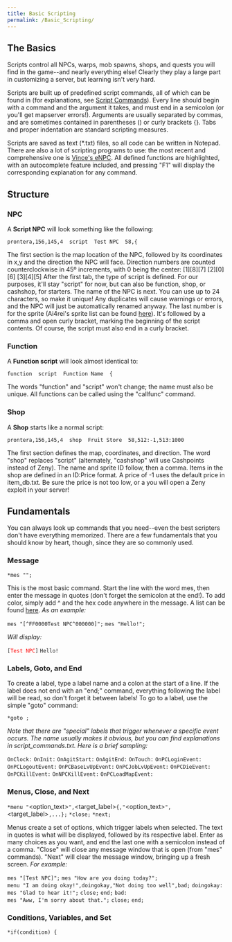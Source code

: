 ```yaml
---
title: Basic Scripting
permalink: /Basic_Scripting/
---
```


The Basics
----------

Scripts control all NPCs, warps, mob spawns, shops, and quests you will find in the game--and nearly everything else! Clearly they play a large part in customizing a server, but learning isn't very hard.

Scripts are built up of predefined script commands, all of which can be found in (for explanations, see [Script Commands](/:Category:Script_Command "wikilink")). Every line should begin with a command and the argument it takes, and must end in a semicolon (or you'll get mapserver errors!). Arguments are usually separated by commas, and are sometimes contained in parentheses () or curly brackets {}. Tabs and proper indentation are standard scripting measures.

Scripts are saved as text (\*.txt) files, so all code can be written in Notepad. There are also a lot of scripting programs to use: the most recent and comprehensive one is [Vince's eNPC](http://rathena.org/board/topic/56484-enpc-script-editor/). All defined functions are highlighted, with an autocomplete feature included, and pressing "F1" will display the corresponding explanation for any command.

Structure
---------

### NPC

A **Script NPC** will look something like the following:

`prontera,156,145,4 `<tab>` script `<tab>` Test NPC `<tab>` 58,{`

The first section is the map location of the NPC, followed by its coordinates in x,y and the direction the NPC will face. Direction numbers are counted counterclockwise in 45º increments, with 0 being the center:
\[1\]\[8\]\[7\]
\[2\]\[0\]\[6\]
\[3\]\[4\]\[5\]
After the first tab, the type of script is defined. For our purposes, it'll stay "script" for now, but can also be function, shop, or cashshop, for starters.
The name of the NPC is next. You can use up to 24 characters, so make it unique! Any duplicates will cause warnings or errors, and the NPC will just be automatically renamed anyway.
The last number is for the sprite (Ai4rei's sprite list can be found [here](http://nn.nachtwolke.com/dev/npclist/)). It's followed by a comma and open curly bracket, marking the beginning of the script contents. Of course, the script must also end in a curly bracket.

### Function

A **Function script** will look almost identical to:

`function `<tab>` script `<tab>` Function Name `<tab>` {`

The words "function" and "script" won't change; the name must also be unique. All functions can be called using the "callfunc" command.

### Shop

A **Shop** starts like a normal script:

`prontera,156,145,4 `<tab>` shop `<tab>` Fruit Store `<tab>` 58,512:-1,513:1000`

The first section defines the map, coordinates, and direction. The word "shop" replaces "script" (alternately, "cashshop" will use Cashpoints instead of Zeny). The name and sprite ID follow, then a comma.
Items in the shop are defined in an ID:Price format. A price of -1 uses the default price in item_db.txt. Be sure the price is not too low, or a you will open a Zeny exploit in your server!

Fundamentals
------------

You can always look up commands that you need--even the best scripters don't have everything memorized. There are a few fundamentals that you should know by heart, though, since they are so commonly used.

### Message

`*mes "`<string>`";`

This is the most basic command. Start the line with the word mes, then enter the message in quotes (don't forget the semicolon at the end!).
To add color, simply add ^ and the hex code anywhere in the message. A list can be found [here](http://www.immigration-usa.com/html_colors.html).
*As an example:*

`mes "[^FF0000Test NPC^000000]";`
`mes "Hello!";`

*Will display:*

`[`<span style="color:#FF0000;">`Test NPC`</span>`]`
`Hello!`

### Labels, Goto, and End

To create a label, type a label name and a colon at the start of a line. If the label does not end with an "end;" command, everything following the label will be read, so don't forget it between labels!
To go to a label, use the simple "goto" command:

`*goto `<label>`;`

*Note that there are "special" labels that trigger whenever a specific event occurs. The name usually makes it obvious, but you can find explanations in script_commands.txt. Here is a brief sampling:*

`OnClock`<hour><minute>`:`
`OnInit:`
`OnAgitStart:`
`OnAgitEnd:`
`OnTouch:`
`OnPCLoginEvent:`
`OnPCLogoutEvent:`
`OnPCBaseLvUpEvent:`
`OnPCJobLvUpEvent:`
`OnPCDieEvent:`
`OnPCKillEvent:`
`OnNPCKillEvent:`
`OnPCLoadMapEvent:`

### Menus, Close, and Next

`*menu "`<option_text>`",`<target_label>`{,"`<option_text>`",`<target_label>`,...};`
`*close;`
`*next;`

Menus create a set of options, which trigger labels when selected. The text in quotes is what will be displayed, followed by its respective label. Enter as many choices as you want, and end the last one with a semicolon instead of a comma.
"Close" will close any message window that is open (from "mes" commands).
"Next" will clear the message window, bringing up a fresh screen.
*For example:*

`mes "[Test NPC]";`
`mes "How are you doing today?";`
`menu "I am doing okay!",doingokay,"Not doing too well",bad;`
`doingokay:`
`mes "Glad to hear it!";`
`close;`
`end;`
`bad:`
`mes "Aww, I'm sorry about that.";`
`close;`
`end;`

### Conditions, Variables, and Set

`*if(condition) {`

<script>
}

`*else {`

<script>
}

Conditional statements "if" and "else" are the same as anywhere else. Multiple conditions can be specified: || means *or*, while && means *and*. == is *equal*, != is *not equal*. Inequalities can be used as well (&lt;, &gt;, &lt;=, &gt;=).
The "else" can be omitted, and the brackets aren't necessary unless multiple commands follow a conditional statement.
The type of variable used is defined in the name. There are permanent and temporary variables, as well as scope (temporary NPC), character, global, and global account. The default type is an integer, and adding $ as a suffix creates a string.
Here are some example types, taken from script_commands.txt:

`name  - permanent character integer variable`
`name$ - permanent character string variable`
`@name  - temporary character integer variable`
`@name$ - temporary character string variable`
`$name  - permanent global integer variable`
`$name$ - permanent global string variable`
`$@name  - temporary global integer variable`
`$@name$ - temporary global string variable`
`.name  - NPC integer variable`
`.name$ - NPC string variable`
`.@name  - scope integer variable`
`.@name$ - scope string variable`
`#name  - permanent local account integer variable`
`#name$ - permanent local account string variable`
`##name  - permanent global account integer variable`
`##name$ - permanent global account string variable`

The "set" command is used to give a value (or string) to a variable:

`*set `<variable>`,`<expression>`;`

*The following script will pick a random number, store it as the temporary scope variable .@random, and display two different messages depending on the result:*

`set .@random, rand(1,2);`
`if (.@random == 1) { mes "I like you! :D"; }`
`else { mes "I don't like you.  Get out of here!"; }`
`close;`

### Duplicating

It would be a huge waste of time and space to code the same NPC over and over again. By duplication, an NPC can be created in multiple locations.
Take a look at our old Test NPC:

`prontera,156,145,4 `<tab>` script `<tab>` Test NPC `<tab>` 58,{`

To be able to duplicate this, we will change the heading to this:

`- `<tab>` script `<tab>` Test NPC#01::testnpc `<tab>` 58,{`

The location doesn't need to be defined in the NPC, since it will be in the duplicates.
The displayed name remains "Test NPC". But since NPC names must be unique, adding \#01 separates this one from the rest, which will be \#02, \#03, etc. Lastly, ::testnpc is the reference name used for duplicating NPCs; this part is not displayed on the screen.
After creating the base NPC, duplicates can be added anywhere to any file, so long as you use the same NPC name:

`spl_fild03,150,150,7 `<tab>` duplicate(testnpc) `<tab>` Test NPC `<tab>` 58`
`niflheim,50,50,2 `<tab>` duplicate(testnpc) `<tab>` Test NPC `<tab>` 58`
`tha_scene01,140,190,4 `<tab>` duplicate(testnpc) `<tab>` Test NPC `<tab>` 58`

The first part is *map,x,y,direction*, as you're probably used to by now.
To define a duplicate, the word "duplicate" followed by the NPC, in parentheses, is needed. The last two parameters are the display name and sprite ID (yes, you can change these, too!).

Finished Product
----------------

Here is an example using the features explained above:

`prontera,156,145,4 script  Test NPC::test  589,{`
`    mes "Hello, how are you?";`
`    mes "I am fine, how are you?";`
`    menu "I am doing okay!",-,"Not doing too good",bad;`
`    mes "That's good, I'm glad to hear that";`
`    close;`
`bad:`
`    mes "Awww, that makes me a bit ^FF0000sad^000000. Sorry to hear that.";`
`    next;`
`    mes "Would you like some zeny to help yourself feel better?";`
`    next;`
`    menu "Sure, give it to me!",L_zeny,"Naw, No zeny for me",-;`
`    close;`
`L_Zeny:`
`    mes "I can only give you zeny if you have 10,000 or less.";`
`    if (Zeny > 10000) goto toomuch;`
`    mes "You have 10,000 zeny or less, I see.";`
`    set Zeny,Zeny+10000;`
`    next;`
`    mes "Hope you feel better!";`
`    close;`
`toomuch:`
`    mes "You have over 10,000 zeny, you must feel really good about yourself!";`
`    close;`
`}`
`lhz_dun01,157,285,4    duplicate(test) Test NPC    859`
`hu_fild05,186,210,4    duplicate(test) Test NPC    859`
`yuno_fild07,221,179,4  duplicate(test) Test NPC    859`
`tha_scene01,139,194,1  duplicate(test) Test NPC    859`

Adding Scripts
--------------

For an NPC to be loaded, it needs to be added to a .conf file. This is typically *npc/scripts_custom.conf*.
Add a line, and enter your NPC file in the following format:

`npc: npc/path/to/script.txt`

That's it! You're finished!

External Links
--------------

**Reference Manuals for scriping commands**

-   Original documentation

**Sprite lists**

-   <http://nn.nachtwolke.com/dev/npclist/>

**Color Charts**

-   <http://www.immigration-usa.com/html_colors.html>
-   <http://www.december.com/html/spec/colorcodes.html>
-   [Hex triplet](/wikipedia:Hex_triplet "wikilink")
-   <http://www.colorschemer.com/online.html>

**Support, Request and Release**

-   [Scripting support on rA forums](http://rathena.org/board/index.php?showforum=30)
-   1.  scripting on irc.deltaanime.net : Dedicated channel for scripters. Come here to get or give semi-fast support or just for fun.
-   1.  rathena on irc.rizon.net : Main rAthena channel.

[Category:Scripting](/Category:Scripting "wikilink")